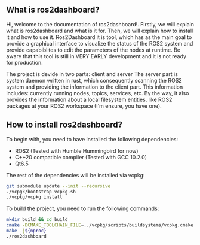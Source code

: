 ## What is ros2dashboard?
Hi, welcome to the documentation of ros2dashboard!. Firstly, we will explain what is ros2dashboard and what is it for. Then, we will explain how to install it and how to use it. 
Ros2Dashboard it is tool, which has as the main goal to provide a graphical interface to visualize the status of the ROS2 system and provide capabiblites to edit the parameters of the nodes at runtime.
Be aware that this tool is still in VERY EARLY development and it is not ready for production.

The project is devide in two parts: client and server
The server part is system daemon written in rust, which consequently scanning the ROS2 system and providing the information to the client part.
This information includes: currently running nodes, topics, services, etc. By the way, it also provides the information about a local filesystem entities, like ROS2 packages at your ROS2 workspace (I'm ensure, you have one).

## How to install ros2dashboard?
To begin with, you need to have installed the following dependencies: 
- ROS2 (Tested with Humble Hummingbird for now)
- C++20 compatible compiler (Tested with GCC 10.2.0)
- Qt6.5 

The rest of the dependencies will be installed via vcpkg:
```bash
git submodule update --init --recursive
./vcpgk/bootstrap-vcpkg.sh
./vcpkg/vcpkg install
```
To build the project, you need to run the following commands:
```bash
mkdir build && cd build
cmake -DCMAKE_TOOLCHAIN_FILE=../vcpkg/scripts/buildsystems/vcpkg.cmake -DCMAKE_BUILD_TYPE=Release ..
make -j${nproc}
./ros2dashboard
```
